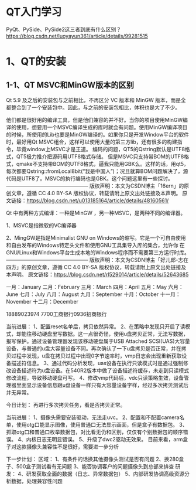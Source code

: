 # QT入门学习

PyQt、PySide、PySide2这三者到底有什么区别？https://blog.csdn.net/luoyayun361/article/details/99281515

# 1、QT的安装

## 1-1、QT MSVC和MinGW版本的区别

Qt 5.9 及之后的安装包与之前相比，不再区分 VC 版本和 MinGW 版本，而是全都整合到了一个安装包中。因此，与之前的安装包相比，体积也是大了不少。

他们都是很好用的编译工具，但是他们兼容的并不好。当你的项目使用MinGW编译的使用，想要用一个MSVC编译生成的库时就会有问题。使用MinGW编译项目的时候，所使用的Lib也要是MinGW编译的。如果你只是开发Window平台的软件时，最好用Qt MSVC组合，这样可以使用大量的第三方lib，还有很多的构建指令，毕竟window上MSVC才是王道。
编码的问题，QT5的Qstring默认是UTF8格式，QT5极力推介把源码用UTF8格式存储。 但是MSVC只支持带BOM的UTF8格式，qmake不支持带BOM的UTF8格式，逼我只能用GBK么。这样的话，用qt5，每次都要Qstring::fromLocal8bit(“我是中国人”)；况且就算BOM问题解决了，源代码是UTF8了。MSVC的执行编码也是GBK。这个问题这里有一些探讨。
————————————————
版权声明：本文为CSDN博主「16ern」的原创文章，遵循 CC 4.0 BY-SA 版权协议，转载请附上原文出处链接及本声明。
原文链接：https://blog.csdn.net/u013185164/article/details/48160561/

Qt 中有两种方式编译：一种是MinGW ，另一种MSVC，是两种不同的编译器。

1、MSVC是指微软的VC编译器

2、MingGW是指是Minimalist GNU on Windows的缩写。它是一个可自由使用和自由发布的Windows特定头文件和使用GNU工具集导入库的集合，允许你     在GNU/Linux和Windows平台生成本地的Windows程序而不需要第三方运行时库。
————————————————
版权声明：本文为CSDN博主「好儿郎-志在四方」的原创文章，遵循 CC 4.0 BY-SA 版权协议，转载请附上原文出处链接及本声明。
原文链接：https://blog.csdn.net/rl529014/article/details/52643685



一月：January
二月：February
三月：March
四月：April
五月：May
六月：June
七月：July
八月：August
九月：September
十月：October
十一月：November
十二月：December



18889023974   7700工商银行0936招商银行  

当前进展：
1、配置reset名单后，拷贝依然异常。
2、在策略中发现只开启了读模式，却能往移动硬盘里写数据。这一点很奇怪，使用u盘拷贝正常，无法写数据，报写保护。通过设备管理器发现该移动硬盘属于USB Attached SCSI(UAS)大容量设备，与普通的u盘大容量设备不同。再次确认了一下u盘拷贝是否正常，并在拷贝过程中发现，u盘在拷贝过程中出现0字节速率时，vmp日志会出现重新获取设备描述符信息。
3、通过代码分析发现，uas设备在执行只读模式时是通过强制修改设备描述符为u盘设备。在540R2版本中做了设备描述符缓存，未走到只读模式修改流程，导致移动硬盘可写。
4、修改vmp代码后，vdc只读策略生效，设备管理器里面显示设备信息跟u盘设备一样只有大容量设备字样，经过多次拷贝测试后并无异常。

今日计划：
再进行多次拷贝任务，看是否拷贝正常。

当前进展：
1、摄像头需要安装驱动，无法走uvc。
2、配置和不配置camera名单，使用otg口能显示图像，使用普通口无法显示画面，但是盒子有数据包。
3、抓取otg口和普通口枚举数据包，对比看无仍和区别，仅仅有个别数据包的顺序错误。
4、内核日志无明显错误。
5、升级了dwc2驱动无效果。
目前来看，arm盒子对这款摄像头兼容性不是很好，需要进一步分析

下一步计划：
区域：
1、有条件的话换其他摄像头测试是否有问题
2、换280盒子、500盒子测试看有无问题
3、能否协调客户的问题摄像头到总部来排查
研发：
4、研发获取全面的数据（日志、异常数据包）
5、内部研发协调高级资源分析数据，处理兼容性问题
